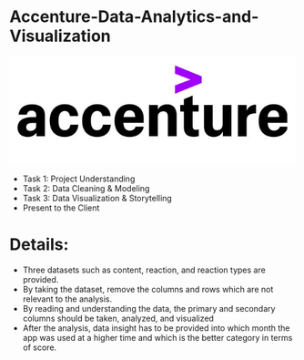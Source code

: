 # Accenture-Data-Analytics-and-Visualization

![Data Analysis](https://github.com/geosimarmata/Data-Analytics-and-Visualization-at-Accenture-North-America/blob/main/Accenture.jpg)

* Task 1: Project Understanding
* Task 2: Data Cleaning & Modeling
* Task 3: Data Visualization & Storytelling
* Present to the Client
  
# Details:
* Three datasets such as content, reaction, and reaction types are provided.
* By taking the dataset, remove the columns and rows which are not relevant to the analysis.
* By reading and understanding the data, the primary and secondary columns should be taken, analyzed, and visualized
* After the analysis, data insight has to be provided into which month the app was used at a higher time and which is the better category in terms of score.
